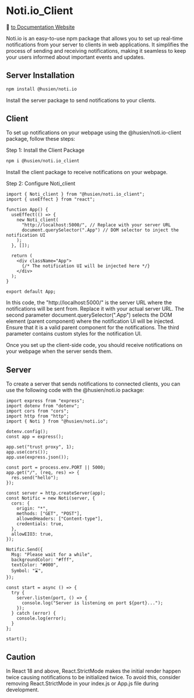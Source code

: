 # Noti.io_Client

📝 [to Documentation Website](https://noti-io-website.vercel.app/)

Noti.io is an easy-to-use npm package that allows you to set up real-time notifications from your server to clients in web applications. It simplifies the process of sending and receiving notifications, making it seamless to keep your users informed about important events and updates.

## Server Installation

```bash
npm install @husien/noti.io
```

Install the server package to send notifications to your clients.

## Client <br>

To set up notifications on your webpage using the @husien/noti.io-client package, follow these steps:

Step 1: Install the Client Package

```bash
npm i @husien/noti.io_client
```

Install the client package to receive notifications on your webpage.

Step 2: Configure Noti_client

```
import { Noti_client } from "@husien/noti.io_client";
import { useEffect } from "react";

function App() {
  useEffect(() => {
    new Noti_client(
      "http://localhost:5000/", // Replace with your server URL
      document.querySelector(".App") // DOM selector to inject the notification UI
    );
  }, []);

  return (
    <div className="App">
      {/* The notification UI will be injected here */}
    </div>
  );
}

export default App;
```

In this code, the "http://localhost:5000/" is the server URL where the notifications will be sent from. Replace it with your actual server URL. The second parameter document.querySelector(".App") selects the DOM element (parent component) where the notification UI will be injected. Ensure that it is a valid parent component for the notifications. The third parameter contains custom styles for the notification UI.

Once you set up the client-side code, you should receive notifications on your webpage when the server sends them.

## Server

To create a server that sends notifications to connected clients, you can use the following code with the @husien/noti.io package:

```
import express from "express";
import dotenv from "dotenv";
import cors from "cors";
import http from "http";
import { Noti } from "@husien/noti.io";

dotenv.config();
const app = express();

app.set("trust proxy", 1);
app.use(cors());
app.use(express.json());

const port = process.env.PORT || 5000;
app.get("/", (req, res) => {
  res.send("hello");
});

const server = http.createServer(app);
const Notific = new Noti(server, {
  cors: {
    origin: "*",
    methods: ["GET", "POST"],
    allowedHeaders: ["Content-type"],
    credentials: true,
  },
  allowEIO3: true,
});

Notific.Send({
  Msg: "Please wait for a while",
  backgroundColor: "#fff",
  textColor: "#000",
  Symbol: "⌛",
});

const start = async () => {
  try {
    server.listen(port, () => {
      console.log("Server is listening on port ${port}...");
    });
  } catch (error) {
    console.log(error);
  }
};

start();

```

## Caution

In React 18 and above, React.StrictMode makes the initial render happen twice causing notifications to be initialized twice. To avoid this, consider removing React.StrictMode in your index.js or App.js file during development.
